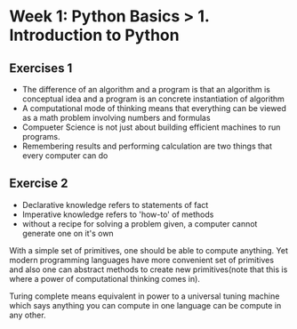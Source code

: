 # Week 1: Python Basics > 1. Introduction to Python
## Exercises 1
+ The difference of an algorithm and a program is that an algorithm is conceptual idea and a program is an concrete instantiation of algorithm
+ A computational mode of thinking means that everything can be viewed as a math problem involving numbers and formulas
+ Compueter Science is not just about building efficient machines to run programs.
+ Remembering results and performing calculation are two things that every computer can do   
## Exercise 2
+ Declarative knowledge refers to statements of fact
+ Imperative knowledge refers to 'how-to' of methods
+ without a recipe for solving a problem given, a computer cannot generate one on it's own

With a simple set of primitives, one should be able to compute anything. Yet modern programming languages have more convenient set of primitives and also one can abstract methods to create new primitives(note that this is where a power of computational thinking comes in).

Turing complete means equivalent in power to a universal tuning machine which says anything you can compute in one language can be compute in any other.

